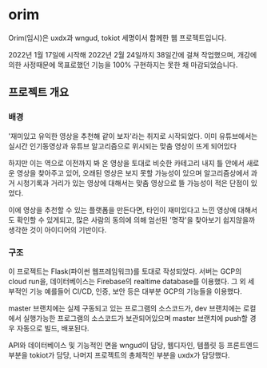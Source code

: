 # orim

Orim(임시)은 uxdx과 wngud, tokiot 세명이서 함께한 웹 프로젝트입니다.

2022년 1월 17일에 시작해 2022년 2월 24일까지 38일간에 걸쳐 작업했으며, 개강에 의한 사정때문에 목표로했던 기능을 100% 구현하지는 못한 채 마감되었습니다.

## 프로젝트 개요

### 배경

'재미있고 유익한 영상을 추천해 같이 보자'라는 취지로 시작되었다. 
이미 유튜브에서는 실시간 인기동영상과 유튜브 알고리즘으로 위시되는 맞춤 영상이 뜨게 되어있다

하지만 이는 역으로 이전까지 봐 온 영상을 토대로 비슷한 카테고리 내지 틀 안에서 새로운 영상을 찾아주고 있어, 오래된 영상은 보지 못할 가능성이 있으며 알고리즘상에서 과거 시청기록과 거리가 있는 영상에 대해서는 맞춤 영상으로 뜰 가능성이 적은 단점이 있었다.

이에 영상을 추천할 수 있는 플랫폼을 만든다면, 타인이 재미있다고 느낀 영상에 대해서도 확인할 수 있게되고, 많은 사람의 동의에 의해 엄선된 '명작'을 찾아보기 쉽지않을까 생각한 것이 아이디어의 기반이다.

### 구조

이 프로젝트는 Flask(파이썬 웹프레임워크)를 토대로 작성되었다. 
서버는 GCP의 cloud run을, 데이터베이스는 Firebase의 realtime database를 이용했다.
그 외 세부적인 기능 예를들어 CI/CD, 인증, 보안 등은 대부분 GCP의 기능들을 이용했다.

master 브랜치에는 실제 구동되고 있는 프로그램의 소스코드가,
dev 브랜치에는 로컬에서 실행가능한 프로그램의 소스코드가 보관되어있으며 master 브랜치에 push할 경우 자동으로 빌드, 배포된다.

API와 데이터베이스 및 기능적인 면을 wngud이 담당,
웹디자인, 템플릿 등 프론트엔드 부분을 tokiot가 담당,
나머지 프로젝트의 총체적인 부분을 uxdx가 담당했다.

